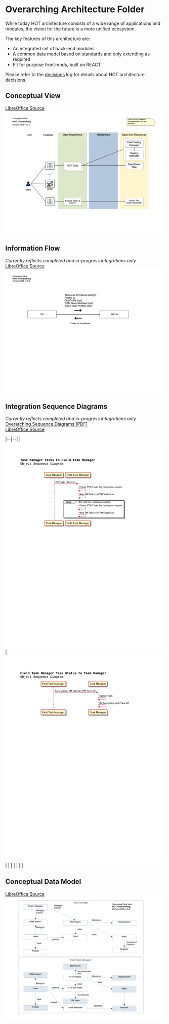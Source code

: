 # Overarching Architecture Folder
While today HOT architecture consists of a wide range of applications and modules, the vision for the future is a more unified ecosystem. 

The key features of this architecture are:
* An integrated set of back-end modules
* A common data model based on standards and only extending as required
* Fit for purpose front-ends, built on REACT

Please refer to the [decisions](/decisions) log for details about HOT architecture decisions.

## Conceptual View
[LibreOffice Source](Overarching%20Diagrams%20-%20Conceptual.odg)<br/>
![Conceptual View](Overarching%20Diagrams%20-%20Conceptual.png)

## Information Flow
*Currently reflects completed and in-progress integrations only*<br/>
[LibreOffice Source](Overarching%20Diagrams%20-%20Info%20Flow.odg)<br/>
![Information Flow Diagram](Overarching%20Diagrams%20-%20Info%20Flow.png)

## Integration Sequence Diagrams
*Currently reflects completed and in-progress integrations only*<br/>
[Overarching Sequence Diagrams (PDF)](Overarching%20Sequence%20Diagrams.pdf)<br/>
[LibreOffice Source](Overarching%20Sequence%20Diagrams.odg)

|--|--|
| ![TM Tasks to FTM](Overarching%20OSD%20-%20TM%20Tasks%20to%20FTM.png)|![FTM Task Status to TM](Overarching%20OSD%20-%20FTM%20Task%20Status%20to%20TM.png) |
| ![]()|![]() |
| ![]()|![]() |

## Conceptual Data Model
[LibreOffice Source](Overarching%20Data%20Model.odg)<br/>
![Conceptual Data Model](Overarching%20Data%20Model.png)
